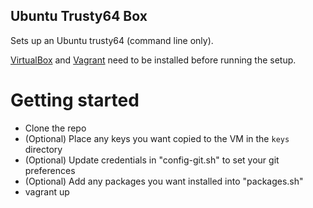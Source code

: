 ## Ubuntu Trusty64 Box

Sets up an Ubuntu trusty64 (command line only).

[VirtualBox](https://www.virtualbox.org/wiki/Downloads) and [Vagrant](https://www.vagrantup.com/downloads.html) need to be installed before running the setup.

# Getting started

- Clone the repo
- (Optional) Place any keys you want copied to the VM in the `keys` directory
- (Optional) Update credentials in "config-git.sh" to set your git preferences
- (Optional) Add any packages you want installed into "packages.sh"
- vagrant up
